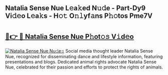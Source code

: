 ## Natalia Sense Nue L𝚎a𝚔ed N𝚞𝚍e - Part-Dy9 Vi𝚍𝚎o L𝚎a𝚔s - H𝚘𝚝 O𝚗𝚕yf𝚊ns P𝚑𝚘tos Pme7V

# <h2><a href="http://kf7nt7v.oniu.top/?m=Natalia+Sense+Nue">🔗👉 🔴 Natalia Sense Nue P𝚑ot𝚘𝚜 V𝚒d𝚎o</a></h2>

[![Natalia Sense Nue Nu𝚍e𝚜](https://i.imgur.com/0qMVB7G.gif)](http://kf7nt7v.oniu.top/?m=Natalia+Sense+Nue)
Social media thought leader Natalia Sense Nue, recognized for disseminating dance and lifestyle information, featuring presentations and blogs. Dedicated animal rights advocate Natalia Sense Nue, celebrated for their passion and efforts to protect the rights of animals.  
